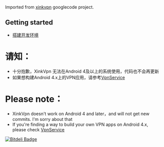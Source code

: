 Imported from [xinkvpn](http://code.google.com/p/xinkvpn) googlecode project.

## Getting started
* [搭建开发环境](xinkvpn/wiki/Getting-started-from-source-zh_CN)


# 请知：
* 十分抱歉，XinkVpn 无法在Android 4及以上的系统使用，代码也不会再更新
* 如果想构建Android 4.x上的VPN应用，请参考[VpnService](http://developer.android.com/reference/android/net/VpnService.html)

# Please note：
* XinkVpn doesn't work on Android 4 and later，and will not get new commits. I'm sorry about that
* If you're finding a way to build your own VPN apps on Android 4.x, please check [VpnService](http://developer.android.com/reference/android/net/VpnService.html)



[![Bitdeli Badge](https://d2weczhvl823v0.cloudfront.net/xinthink/xinkvpn/trend.png)](https://bitdeli.com/free "Bitdeli Badge")

